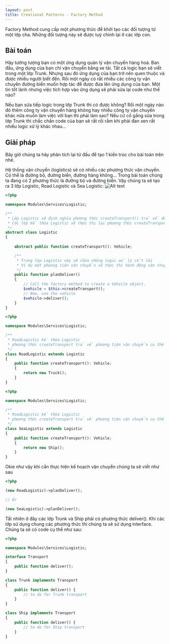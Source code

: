 ```yaml
---
layout: post
title: Creational Patterns - Factory Method
---
```


Factory Method cung cấp một phương thức để khởi tạo các đối tượng từ một lớp cha. Những đối tượng này sẽ được tuỳ chỉnh lại ở các lớp con.

Bài toán
-------------

Hãy tưởng tượng bạn có một ứng dụng quản lý vận chuyển hàng hoá. Ban đầu, ứng dụng của bạn chỉ vận chuyển bằng xe tải. Tất cả logic bạn sẽ viết trong một lớp Trunk. Nhưng sau đó ứng dụng của bạn trở nên quen thuộc và được nhiều người biết đến. Rồi một ngày có rất nhiều các công ty vận chuyển đường biển muốn hợp tác để được đưa lên ứng dụng của bạn. Một tin tốt lành nhưng việc tích hợp vào ứng dụng sẽ phải sửa lại code như thế nào? 

Nếu bạn sửa tiếp logic trong lớp Trunk thì có được không? Rồi một ngày nào đó thêm công ty vận chuyển hàng không hay nhiều công ty vận chuyển khác nữa muốn làm việc với bạn thì phải làm sao? Nếu cứ cố gắng sửa trong lớp Trunk thì chắc chắn code của bạn sẽ rất rối rắm khi phải đan xen rất nhiều logic xử lý khác nhau...

Giải pháp
------------

Bây giờ chúng ta hãy phân tích lại từ đầu để tạo 1 kiến trúc cho bài toán trên nhé.

Hệ thống vận chuyển (logistics) sẽ có nhiều các phương thức vận chuyển. Có thể là đường bộ, đường biển, đường hàng không... Trong bài toán chúng ta đang có 2 phương thức là đường bộ và đường biển.
Vậy chúng ta sẽ tạo ra 3 lớp Logistic, Road Logistic và Sea Logistic:
![Alt text](https://refactoring.guru/images/patterns/diagrams/factory-method/solution1.png)

```php
<?php

namespace Modules\Services\Logistic;

/**
 * Lớp Logistic sẽ định nghĩa phương thức createTransport() trả về đối tượng vận chuyển (Vehicle) cụ thể.
 * Các lớp kế thừa Logistic sẽ thực thi lại phương thức createTransport()
 */
abstract class Logistic
{
 
    abstract public function createTransport(): Vehicle;

    /**
     * Trong lớp Logistic này sẽ chứa những logic xử lý cốt lõi 
     * Ví dụ một phương tiện vận chuyển sẽ thực thi hành động vận chuyển (deliver)
     */
    public function planDeliver()
    {
        // Call the factory method to create a Vehicle object.
        $vehicle = $this->createTransport();
        // Now, use the vehicle
        $vehicle->deliver();
    }
}
```

```php
<?php

namespace Modules\Services\Logistic;

/**
 * RoadLogistic kế thừa Logistic
 * phương thức createTransport trả về phương tiện vận chuyển cụ thể của đường bộ (Truck)   
 */
class RoadLogistic extends Logistic
{
    public function createTransport(): Vehicle;
    {
        return new Truck();
    }
}
```

```php
<?php

namespace Modules\Services\Logistic;

/**
 * RoadLogistic kế thừa Logistic
 * phương thức createTransport trả về phương tiện vận chuyển cụ thể của đường biển (Ship)   
 */
class SeaLogistic extends Logistic
{
    public function createTransport(): Vehicle;
    {
        return new Ship();
    }
}
```

Okie như vậy khi cần thực hiện kế hoạch vận chuyển chúng ta sẽ viết như sau

```php
<?php

(new RoadLogistic)->planDeliver();

// Or

(new SeaLogistic)->planDeliver();
```

Tất nhiên ở đây các lớp Trunk và Ship phải có phương thức deliver(). Khi các lớp sử dụng chung các phương thức thì chúng ta sẽ sử dụng 
interface. Chúng ta sẽ có code cụ thể như sau:

```php
<?php

namespace Modules\Services\Logistic;

interface Transport
{
    public function deliver();
}

class Trunk implements Transport 
{   
    public function deliver() {
        // to do for Trunk transport
    }
}

class Ship implements Transport 
{   
    public function deliver() {
        // to do for Ship transport
    }
}

```

